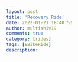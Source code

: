 ```yaml
---
layout: post
title: 'Recovery Ride'
date: 2022-01-21 18:40:53
author: multishiv19
comments: true
category: [rides]
tags: [EBikeRide]
description: 
---
```


<div width='100%' class='strava-embed-placeholder' data-embed-type='activity' data-embed-id='6556893296'></div>
<script src='https://strava-embeds.com/embed.js'></script>
